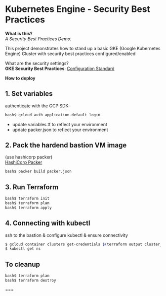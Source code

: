 # Kubernetes Engine - Security Best Practices

**What is this?**    
*A Security Best Practices Demo:*    

This project demonstrates how to stand up a basic GKE (Google Kubernetes Engine) Cluster
with security best practices configured/enabled

What are the security settings?    
**GKE Security Best Practices**: [Configuration Standard](./docs/settings.md)    


**How to deploy**     

## 1. Set variables

authenticate with the GCP SDK:    
```bash
bash$ gcloud auth application-default login
```
- update variables.tf to reflect your environment
- update packer.json to reflect your environment

## 2. Pack the hardend bastion VM image    
(use hashicorp packer)    
[HashiCorp Packer](https://www.packer.io/intro)

```bash
bash$ packer build packer.json
```

## 3. Run Terraform

```bash
bash$ terraform init
bash$ terraform plan
bash$ terraform apply
```

## 4. Connecting with kubectl

ssh to the bastion & configure kubectl & ensure connectivity
```bash
$ gcloud container clusters get-credentials $(terraform output cluster_name) --zone $(terraform output cluster_zone)
$ kubectl get ns
```

## To cleanup

```bash
bash$ terraform plan
bash$ terraform destroy
```

===
